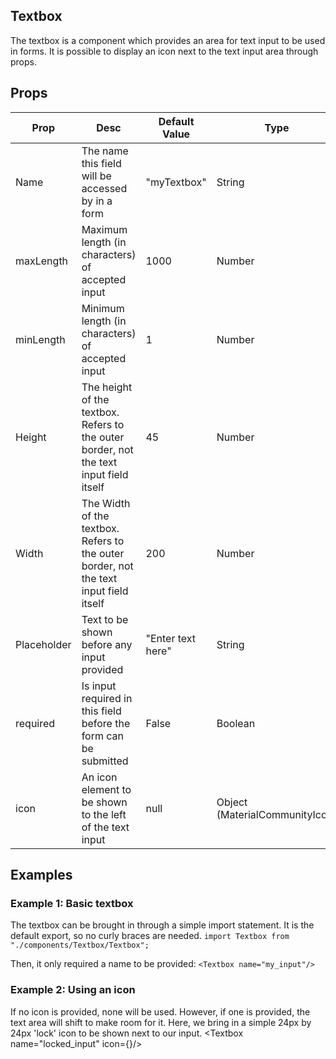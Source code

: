 ## Textbox
The textbox is a component which provides an area for text input to be used in forms. It is possible to display an icon next to the
text input area through props. 

## Props
| Prop         | Desc     | Default Value | Type | Required |
|--------------|-----------|------------|--------|----------|
| Name | The name this field will be accessed by in a form     | "myTextbox"        |  String              | Yes|
| maxLength      | Maximum length (in characters) of accepted input  | 1000       |  Number    | No|
| minLength      | Minimum length (in characters) of accepted input  | 1       |  Number    | No|
| Height         | The height of the textbox. Refers to the outer border, not the text input field itself                       | 45      | Number     | No |
| Width         | The Width of the textbox. Refers to the outer border, not the text input field itself                       | 200     | Number     | No |
| Placeholder      | Text to be shown before any input provided  | "Enter text here"       |  String    | No|
| required      | Is input required in this field before the form can be submitted  | False       |  Boolean    | No|
| icon      | An icon element to be shown to the left of the text input | null       |  Object (MaterialCommunityIcon)    | No|


## Examples
### Example 1: Basic textbox
The textbox can be brought in through a simple import statement. It is the default export, so no curly braces are needed.
`import Textbox from "./components/Textbox/Textbox";`

Then, it only required a name to be provided:
`<Textbox name="my_input"/>`

### Example 2: Using an icon
If no icon is provided, none will be used. However, if one is provided, the text area will shift to make room for it.
Here, we bring in a simple 24px by 24px 'lock' icon to be shown next to our input. 
<Textbox name="locked_input" icon={<MaterialCommunityIcons name="lock" size={24}/>}/>
